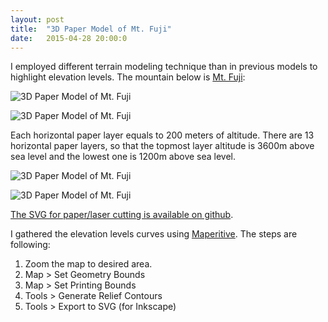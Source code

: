 ```yaml
---
layout: post
title:  "3D Paper Model of Mt. Fuji"
date:   2015-04-28 20:00:0
---
```


I employed different terrain modeling technique than in previous models to highlight elevation levels.
The mountain below is [Mt. Fuji](http://en.wikipedia.org/wiki/Mount_Fuji):

![3D Paper Model of Mt. Fuji]({{site.baseurl}}/images/2015-04-28-mt-fuji-paper-model/09.jpg "3D Paper Model of Mt. Fuji")

![3D Paper Model of Mt. Fuji]({{site.baseurl}}/images/2015-04-28-mt-fuji-paper-model/08.jpg "3D Paper Model of Mt. Fuji")

Each horizontal paper layer equals to 200 meters of altitude. There are 13 horizontal paper layers, so that the topmost layer altitude is 3600m above sea level and the lowest one is 1200m above sea level.

![3D Paper Model of Mt. Fuji]({{site.baseurl}}/images/2015-04-28-mt-fuji-paper-model/03.jpg "3D Paper Model of Mt. Fuji")

![3D Paper Model of Mt. Fuji]({{site.baseurl}}/images/2015-04-28-mt-fuji-paper-model/11.jpg "3D Paper Model of Mt. Fuji")

[The SVG for paper/laser cutting is available on github]().

I gathered the elevation levels curves using [Maperitive](http://maperitive.net/). The steps are following:

1. Zoom the map to desired area.
2. Map > Set Geometry Bounds
3. Map > Set Printing Bounds
4. Tools > Generate Relief Contours
5. Tools > Export to SVG (for Inkscape)


